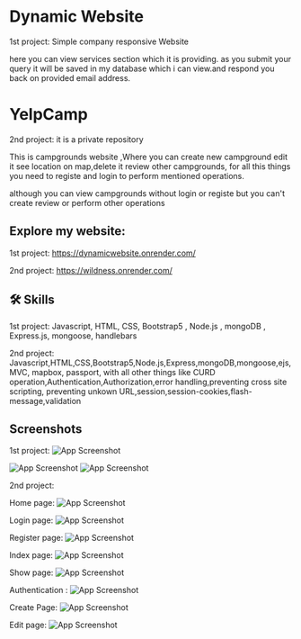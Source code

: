 # Dynamic Website

1st project:
Simple company responsive Website

here you can view services section which it is providing.
as you submit your query it will be saved in my database which i can view.and respond you back on provided email address.

# YelpCamp

2nd project:
it is a private repository

This is campgrounds website ,Where you can create new campground edit it see location on map,delete it review other campgrounds,
for all this things you need to registe and login to perform mentioned operations.

although you can view campgrounds without login or registe but you can't create review or perform other operations

## Explore my website:

1st project: https://dynamicwebsite.onrender.com/

2nd project: https://wildness.onrender.com/

## 🛠 Skills

1st project: Javascript, HTML, CSS, Bootstrap5 , Node.js , mongoDB , Express.js,
mongoose, handlebars

2nd project: Javascript,HTML,CSS,Bootstrap5,Node.js,Express,mongoDB,mongoose,ejs,MVC,
mapbox, passport, with all other things like
CURD operation,Authentication,Authorization,error handling,preventing cross site scripting,
preventing unkown URL,session,session-cookies,flash-message,validation

## Screenshots

1st project:
![App Screenshot](https://user-images.githubusercontent.com/110049636/209510099-9f4f5ea9-6a35-4922-b9f7-dde1ef9974f1.png)

![App Screenshot](https://user-images.githubusercontent.com/110049636/209510107-ee1dfe2b-4a91-46ad-b330-c7e9ba703be5.png)
![App Screenshot](https://user-images.githubusercontent.com/110049636/209510112-4a79d597-87c7-4234-8a20-068d4a0e62ec.png)

2nd project:

Home page:
![App Screenshot](https://user-images.githubusercontent.com/110049636/209513613-abf36b58-f886-4692-a514-f228474b2c27.png)

Login page:
![App Screenshot](https://user-images.githubusercontent.com/110049636/209513618-4d40dad3-8851-4b52-b049-eccc21ae60e4.png)

Register page:
![App Screenshot](https://user-images.githubusercontent.com/110049636/209513623-99725265-c58d-4081-9278-adec7adc0464.png)

Index page:
![App Screenshot](https://user-images.githubusercontent.com/110049636/209513624-a5e9e035-07e3-48ca-95aa-02bebc3bd3ff.png)

Show page:
![App Screenshot](https://user-images.githubusercontent.com/110049636/209513627-a053366d-f53f-45a0-a699-11e6e7200af5.png)

Authentication :
![App Screenshot](https://user-images.githubusercontent.com/110049636/209513629-b1615724-0b24-4715-9fd2-d03c44ca5506.png)

Create Page:
![App Screenshot](https://user-images.githubusercontent.com/110049636/209513605-4a30dba7-7042-4077-b478-310075636ad9.png)

Edit page:
![App Screenshot](https://user-images.githubusercontent.com/110049636/209513610-60aa9b4a-02f0-4123-b6c2-9ea91d0ca3a2.png)
